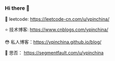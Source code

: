 ### Hi there 👋

<!--
**ypinchina/ypinchina** is a ✨ _special_ ✨ repository because its `README.md` (this file) appears on your GitHub profile.

Here are some ideas to get you started:

- 🔭 I’m currently working on ...
- 🌱 I’m currently learning ...
- 👯 I’m looking to collaborate on ...
- 🤔 I’m looking for help with ...
- 💬 Ask me about ...
- 📫 How to reach me: ...
- 😄 Pronouns: ...
- ⚡ Fun fact: ...
-->

:love_letter: leetcode: https://leetcode-cn.com/u/ypinchina/ 

:star: 技术博客: https://www.cnblogs.com/ypinchina/ 

:flushed: 私人博客：https://ypinchina.github.io/blog/ 

🏴 思否： https://segmentfault.com/u/ypinchina

